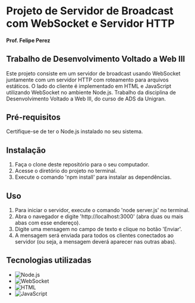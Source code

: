 # Projeto de Servidor de Broadcast com WebSocket e Servidor HTTP
 #### Prof. Felipe Perez
     
## Trabalho de Desenvolvimento Voltado a Web III

Este projeto consiste em um servidor de broadcast usando WebSocket juntamente com um servidor HTTP com roteamento para arquivos estáticos. O lado do cliente é implementado em HTML e JavaScript utilizando WebSocket no ambiente Node.js. Trabalho da disciplina de Desenvolvimento Voltado a Web III, do curso de ADS da Unigran. 

## Pré-requisitos
Certifique-se de ter o Node.js instalado no seu sistema.

## Instalação
1. Faça o clone deste repositório para o seu computador.
2. Acesse o diretório do projeto no terminal.
3. Execute o comando 'npm install' para instalar as dependências.

## Uso
1. Para iniciar o servidor, execute o comando 'node server.js' no terminal.
2. Abra o navegador e digite 'http://localhost:3000' (abra duas ou mais abas com esse endereço).
3. Digite uma mensagem no campo de texto e clique no botão 'Enviar'.
4. A mensagem será enviada para todos os clientes conectados ao servidor (ou seja, a mensagem deverá aparecer nas outras abas).

## Tecnologias utilizadas
- ![Node.js](https://img.shields.io/badge/Node.js-14.x-green)
- ![WebSocket](https://img.shields.io/badge/WebSocket-4.x-blue)
- ![HTML](https://img.shields.io/badge/HTML-5-orange)
- ![JavaScript](https://img.shields.io/badge/JavaScript-ES6-yellow)



